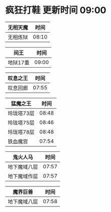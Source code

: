 # 疯狂打鞋 更新时间 09:00

| 无相天魔   | 时间    |
|--------|-------|
| 无相炼狱 | 08:10 |

| 间王   | 时间    |
|--------|-------|
| 地狱17重 | 09:00 |

| 叹息之王   | 时间    |
|--------|-------|
| 叹息回廊 | 07:55 |

| 猛魔之王   | 时间    |
|--------|-------|
| 玲珑塔73层 | 08:48 |
| 玲珑塔75层 | 08:46 |
| 玲珑塔78层 | 08:48 |
| 铁血魔宫 | 07:54 |

| 鬼火人马   | 时间    |
|--------|-------|
| 地下魔域八层 | 07:57 |
| 地下魔域作层 | 07:57 |

| 魔界巨兽   | 时间    |
|--------|-------|
| 地下魔域八层 | 07:58 |